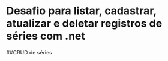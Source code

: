 # Desafio para listar, cadastrar, atualizar e deletar registros de séries com .net
##CRUD de séries
